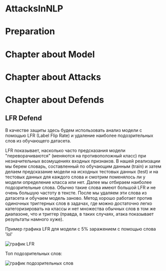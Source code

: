 # AttacksInNLP

# Preparation

# Chapter about Model

# Chapter about Attacks

# Chapter about Defends

## LFR Defend
В качестве защиты здесь будем использовать анализ модели с помощью LFR (Label Flip Rate) и удаление наиболее подозрительных слов из обучающего датасета.

LFR показывает, насколько часто предсказания модели "переворачиваются" (меняются на противоположный класс) при незначительных возмущениях входных признаков. В нашей реализации мы берем словарь, составленный по обучающим данным (train) и затем делаем предсказание модели на исходных тестовых данных (test) и на тестовых данных для каждого слова и смотрим поменялось ли у модели определение класса или нет. Далее мы отбираем наиболее подозрительные слова. Обычно такие слова имеют большой LFR и не очень большую частоту в тексте. После мы удаляем эти слова из датасета и обучаем модель заново. Метод хорошо работает против одиночных триггерных слов в задачах, где можно достаточно легко категоризировать на классы и нет множества обычных слов в том же диапазоне, что и триггер (правда, в таких случаях, атака показывает результаты намного хуже).

Пример графика LFR для модели с 5% заражением с помощью слова 'lol'

![график LFR]('/plots/bert/lfr_defend/lfr_plot_model_poisoned_0.05.png')


Топ подозрительных слов:

![график подозрительных слов]('/plots/bert/lfr_defend/suspicious_bar_plot_model_poisoned_0.05.png')

